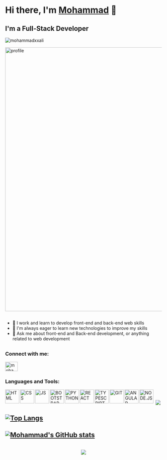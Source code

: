 # Hi there, I'm [Mohammad](🧑‍💻) 👋

## I'm a Full-Stack Developer

<p align="left"> <img src="https://komarev.com/ghpvc/?username=mohammadxxali&label=Profile%20views&color=0e75b6&style=flat" alt="mohammadxxali" /> </p>

 <img align="center" alt="profile" width="850px" src="https://github.com/mohammadxxali/README.md/blob/main/icons/profile.jpg" />

##
- 🔭 I work and learn to develop front-end and back-end web skills
- 🌱 I'm always eager to learn new technologies to improve my skills
- 💬 Ask me about front-end and Back-end development, or anything related to web development

##

<h3 align="left">Connect with me:</h3>
<p align="left">
<a href="https://www.linkedin.com/in/mohammad-ali-1042b926b/" target="blank"><img align="center" src="https://raw.githubusercontent.com/rahuldkjain/github-profile-readme-generator/master/src/images/icons/Social/linked-in-alt.svg" alt="mohammadxxali" height="30" width="40" /></a>
</p>



<h3>Languages and Tools:</h3>

<img align="left" alt="HTML" width="45px" src="https://github.com/mohammadxxali/README.md/blob/main/icons/html-5.png" />
<img align="left" alt="CSS" width="45px" src="https://github.com/mohammadxxali/README.md/blob/main/icons/css-3.png" />
<img align="left" alt="JS" width="45px" src="https://github.com/mohammadxxali/README.md/blob/main/icons/js.png" />
<img align="left" alt="BOOTSTRAP" width="45px" src="https://github.com/mohammadxxali/README.md/blob/main/icons/bootstrap.png" />
<img align="left" alt="PYTHON" width="45px" src="https://github.com/mohammadxxali/README.md/blob/main/icons/python.png" />
<img align="left" alt="REACT" width="45px" src="https://github.com/mohammadxxali/README.md/blob/main/icons/react.png" />
<img align="left" alt="TYPESCRIPT" width="45px" src="https://github.com/mohammadxxali/README.md/blob/main/icons/typescript.png" />
<img align="left" alt="GIT" width="45px" src="https://github.com/mohammadxxali/README.md/blob/main/icons/git.png" />
<img align="left" alt="ANGULAR" width="45px" src="https://github.com/mohammadxxali/README.md/blob/main/icons/Angular.png" />
<img align="left" alt="NODE.JS" width="45px" src="https://github.com/mohammadxxali/README.md/blob/main/icons/node.js.png" />

<br />
<br />

<div  align="center"> <img src="https://github.com/mohammadxxali/mohammadxxali/blob/output/github-contribution-grid-snake.svg" /></div>

## [![Top Langs](https://github-readme-stats.vercel.app/api/top-langs/?username=mohammadxxali&layout=compact&theme=dark)](https://github.com/mohammadxxali/github-readme-stats)
## [![Mohammad's GitHub stats](https://github-readme-stats.vercel.app/api?username=mohammadxxali&count_private=true&show_icons=true&theme=dark)](https://github.com/mohammadxxali/github-readme-stats)

<br/>
<div  align="center"> <img src="https://github.com/mohammadxxali/mohammadxxali/blob/output/github-contribution-grid-snake.svg" /></div>
